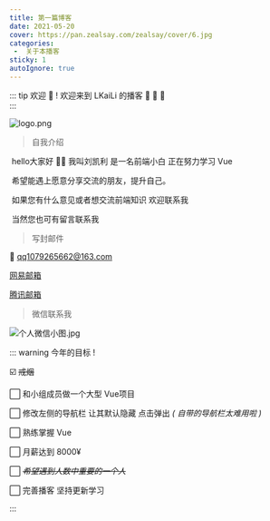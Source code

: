 ```yaml
---
title: 第一篇博客
date: 2021-05-20
cover: https://pan.zealsay.com/zealsay/cover/6.jpg
categories:
 -  关于本播客
sticky: 1
autoIgnore: true
---
```


::: tip 欢迎 🥳  ! 
欢迎来到 LKaiLi 的播客 🎉 🎉 🎉 <br>
:::

<!-- more -->

![logo.png](https://i.loli.net/2021/05/17/rRzqv6kGHwATM41.png)



> 自我介绍 

​	hello大家好 🙋‍♂ 我叫刘凯利 是一名前端小白 正在努力学习 Vue

​	希望能遇上愿意分享交流的朋友，提升自己。

​	如果您有什么意见或者想交流前端知识 欢迎联系我

​	当然您也可有留言联系我



> 写封邮件 

:e-mail: ​qq1079265662@163.com

 [网易邮箱](https://mail.163.com/)

[腾讯邮箱](https://mail.qq.com/)



> 微信联系我 

![个人微信小图.jpg](https://i.loli.net/2021/05/19/yaYsbMeFv41KUOh.jpg)



::: warning 今年的目标 !

☑️	~~戒烟~~

⬜	和小组成员做一个大型 Vue项目

⬜	修改左侧的导航栏 让其默认隐藏 点击弹出 *( 自带的导航栏太难用啦 )*

⬜	熟练掌握 Vue

⬜	月薪达到 8000¥ 

⬜	*~~希望遇到人数中重要的一个人~~*

⬜	完善播客 坚持更新学习 

:::



